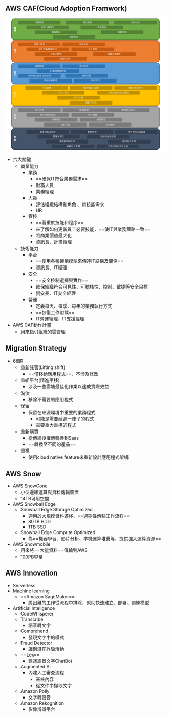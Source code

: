 
## AWS CAF(Cloud Adoption Framwork)
![CAF](../../image/CAF.png)
+ 六大關鍵
	+ 商業能力
		+ 業務
			+ ==確保IT符合業務需求==
			+ 財務人員
			+ 業務經理
		+ 人員
			+ 評估組織結構和角色 、新技能需求
			+ HR
		+ 管控
			+ ==著重於技能和程序==
			+ 來了解如何更新員工必要技能，==使IT與業務策略一致==
			+ 將商業價值最大化
			+ 資訊長、計畫經理
	+ 技術能力
		+ 平台
			+ ==使用各種架構模型來傳達IT結構及關係==
			+ 資訊長、IT經理
		+ 安全
			+ ==安全控制選擇與實作==
			+ 確保組織符合可見性、可稽核性、控制、敏捷等安全目標
			+ 資安長、IT安全經理
		+ 營運
			+ 定義每天、每季、每年的業務執行方式
			+ ==恢復工作附載==
			+ IT營運經理、IT支援經理
+ AWS CAF動作計畫
	+ 用來指引組織的雲管理

## Migration Strategy

+ 6個R
	+ 重新託管(Lifting shift)
		+ ==僅移動應用程式==，不涉及修改
	+ 重組平台(精進平移)
		+ 涉及一些雲端最佳化作業以達成實際效益
	+ 淘汰
		+ 移除不需要的應用程式
	+ 保留
		+ 保留在來源環境中重要的業務程式
			+ 可能是需要延遲一陣子的程式
			+ 需要重大重構的程式
	+ 重新購買
		+ 從傳統授權傳轉換到Saas
		+ ==轉換至不同的產品==
	+ 重構
		+ 使用cloud native feature來重新設計應用程式架構
## AWS Snow

+ AWS SnowCone
	+ 小型邊緣運算與資料傳輸裝置
	+ 14TB可用空間
+ AWS Snowball Edge
	+ Snowball Edge Storage Optimized
		+ 適用於大規模資料遷移、==週期性傳輸工作流程==
		+ 80TB HDD
		+ 1TB SSD
	+ Snowball Edge Compute Optimized
		+ 為==機器學習、影片分析、本機運算堆疊等，提供強大運算資源==
+ AWS Snowmobile
	+ 用來將==大量資料==傳輸到AWS
	+ 100PB容量

## AWS Innovation

+ Serverless 
+ Machine learning
	+ ==Amazon SageMaker==
		+ 將困難的工作從流程中排除，幫助快速建立、部署、訓練模型
+ Artificial Intellgence
	+ CodeWhisperer
	+ Transcribe
		+ 語音轉文字
	+ Comprehend
		+ 發現文字中的模式
	+ Fraud Detector
		+ 識別潛在詐騙活動
	+ ==Lex==
		+ 建議語音文字ChatBot
	+ Augmented AI
		+ 內建人工審查流程
			+ 審核內容
			+ 從文件中擷取文字
	+ Amazon Polly
		+ 文字轉聲音
	+ Amazon Rekognition
		+ 影像辨識平台
